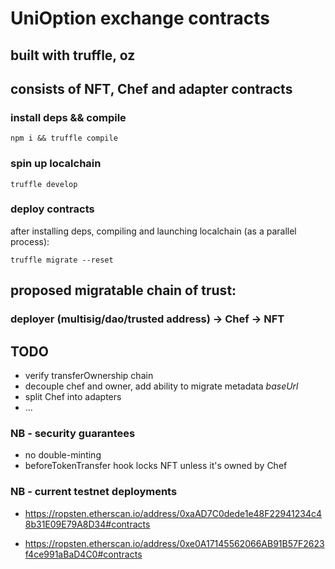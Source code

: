 # UniOption exchange contracts

## built with truffle, oz

## consists of NFT, Chef and adapter contracts

### install deps && compile 

`npm i && truffle compile`

### spin up localchain 

`truffle develop`

### deploy contracts
 after installing deps, compiling and launching localchain (as a parallel process):
 
 `truffle migrate --reset`
 

## proposed migratable chain of trust:
### deployer (multisig/dao/trusted address) -> Chef -> NFT

## TODO
- verify transferOwnership chain
- decouple chef and owner, add ability to migrate metadata _baseUrl_
- split Chef into adapters
- ...

### NB - security guarantees
- no double-minting
- beforeTokenTransfer hook locks NFT unless it's owned by Chef

### NB - current testnet deployments
-  https://ropsten.etherscan.io/address/0xaAD7C0dede1e48F22941234c48b31E09E79A8D34#contracts 

-  https://ropsten.etherscan.io/address/0xe0A17145562066AB91B57F2623f4ce991aBaD4C0#contracts
